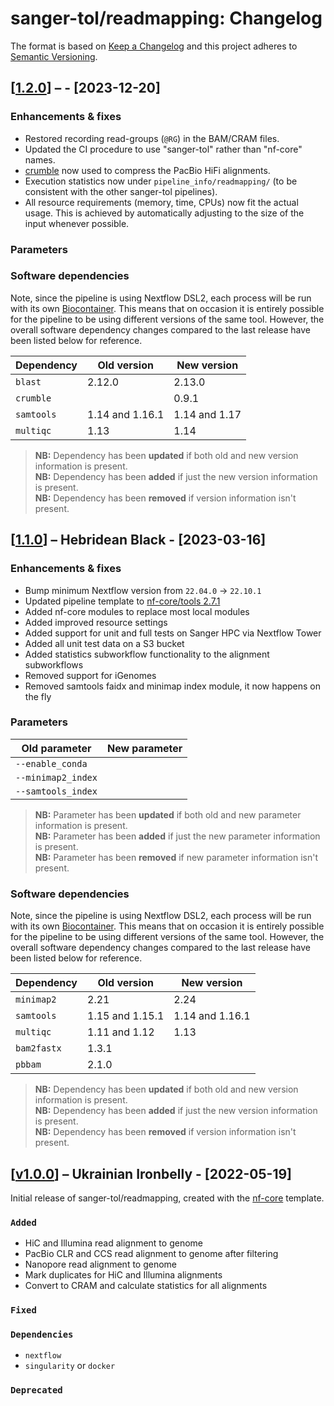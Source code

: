 # sanger-tol/readmapping: Changelog

The format is based on [Keep a Changelog](https://keepachangelog.com/en/1.0.0/)
and this project adheres to [Semantic Versioning](https://semver.org/spec/v2.0.0.html).

## [[1.2.0](https://github.com/sanger-tol/readmapping/releases/tag/1.2.0)] – - [2023-12-20]

### Enhancements & fixes

- Restored recording read-groups (`@RG`) in the BAM/CRAM files.
- Updated the CI procedure to use "sanger-tol" rather than "nf-core" names.
- [crumble](https://github.com/jkbonfield/crumble) now used to compress the
  PacBio HiFi alignments.
- Execution statistics now under `pipeline_info/readmapping/` (to be consistent
  with the other sanger-tol pipelines).
- All resource requirements (memory, time, CPUs) now fit the actual usage. This
  is achieved by automatically adjusting to the size of the input whenever
  possible.

### Parameters

### Software dependencies

Note, since the pipeline is using Nextflow DSL2, each process will be run with its own [Biocontainer](https://biocontainers.pro/#/registry). This means that on occasion it is entirely possible for the pipeline to be using different versions of the same tool. However, the overall software dependency changes compared to the last release have been listed below for reference.

| Dependency | Old version     | New version   |
| ---------- | --------------- | ------------- |
| `blast`    | 2.12.0          | 2.13.0        |
| `crumble`  |                 | 0.9.1         |
| `samtools` | 1.14 and 1.16.1 | 1.14 and 1.17 |
| `multiqc`  | 1.13            | 1.14          |

> **NB:** Dependency has been **updated** if both old and new version information is present. </br> **NB:** Dependency has been **added** if just the new version information is present. </br> **NB:** Dependency has been **removed** if version information isn't present.

## [[1.1.0](https://github.com/sanger-tol/readmapping/releases/tag/1.1.0)] – Hebridean Black - [2023-03-16]

### Enhancements & fixes

- Bump minimum Nextflow version from `22.04.0` -> `22.10.1`
- Updated pipeline template to [nf-core/tools 2.7.1](https://github.com/nf-core/tools/releases/tag/2.7.1)
- Added nf-core modules to replace most local modules
- Added improved resource settings
- Added support for unit and full tests on Sanger HPC via Nextflow Tower
- Added all unit test data on a S3 bucket
- Added statistics subworkflow functionality to the alignment subworkflows
- Removed support for iGenomes
- Removed samtools faidx and minimap index module, it now happens on the fly

### Parameters

| Old parameter      | New parameter |
| ------------------ | ------------- |
| `--enable_conda`   |               |
| `--minimap2_index` |               |
| `--samtools_index` |               |

> **NB:** Parameter has been **updated** if both old and new parameter information is present. </br> **NB:** Parameter has been **added** if just the new parameter information is present. </br> **NB:** Parameter has been **removed** if new parameter information isn't present.

### Software dependencies

Note, since the pipeline is using Nextflow DSL2, each process will be run with its own [Biocontainer](https://biocontainers.pro/#/registry). This means that on occasion it is entirely possible for the pipeline to be using different versions of the same tool. However, the overall software dependency changes compared to the last release have been listed below for reference.

| Dependency  | Old version     | New version     |
| ----------- | --------------- | --------------- |
| `minimap2`  | 2.21            | 2.24            |
| `samtools`  | 1.15 and 1.15.1 | 1.14 and 1.16.1 |
| `multiqc`   | 1.11 and 1.12   | 1.13            |
| `bam2fastx` | 1.3.1           |                 |
| `pbbam`     | 2.1.0           |                 |

> **NB:** Dependency has been **updated** if both old and new version information is present. </br> **NB:** Dependency has been **added** if just the new version information is present. </br> **NB:** Dependency has been **removed** if version information isn't present.

## [[v1.0.0](https://github.com/sanger-tol/readmapping/releases/tag/1.0.0)] – Ukrainian Ironbelly - [2022-05-19]

Initial release of sanger-tol/readmapping, created with the [nf-core](https://nf-co.re/) template.

### `Added`

- HiC and Illumina read alignment to genome
- PacBio CLR and CCS read alignment to genome after filtering
- Nanopore read alignment to genome
- Mark duplicates for HiC and Illumina alignments
- Convert to CRAM and calculate statistics for all alignments

### `Fixed`

### `Dependencies`

- `nextflow`
- `singularity` or `docker`

### `Deprecated`
